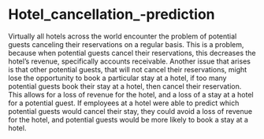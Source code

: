 # Hotel_cancellation_-prediction
Virtually all hotels across the world encounter the problem of potential guests canceling their reservations on a regular basis. This is a problem, because when potential guests cancel their reservations, this decreases the hotel’s revenue, specifically accounts receivable. Another issue that arises is that other potential guests, that will not cancel their reservations, might lose the opportunity to book a particular stay at a hotel, if too many potential guests book their stay at a hotel, then cancel their reservation. This allows for a loss of revenue for the hotel, and a loss of a stay at a hotel for a potential guest.   If employees at a hotel were able to predict which potential guests would cancel their stay, they could avoid a loss of revenue for the hotel, and potential guests would be more likely to book a stay at a hotel.
